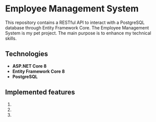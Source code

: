 # Employee Management System
This repository contains a RESTful API to interact with a PostgreSQL database through Entity Framework Core. The Employee Management System is my pet project. The main purpose is to enhance my technical skills.

## Technologies

- **ASP.NET Core 8**
- **Entity Framework Core 8**
- **PostgreSQL**

## Implemented features

1. 
2. 
3. 